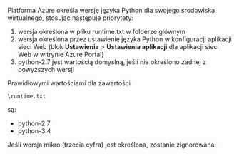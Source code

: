 Platforma Azure określa wersję języka Python dla swojego środowiska wirtualnego, stosując następuje priorytety:

1. wersja określona w pliku runtime.txt w folderze głównym
2. wersja określona przez ustawienie języka Python w konfiguracji aplikacji sieci Web (blok **Ustawienia** > **Ustawienia aplikacji** dla aplikacji sieci Web w witrynie Azure Portal)
3. python-2.7 jest wartością domyślną, jeśli nie określono żadnej z powyższych wersji

Prawidłowymi wartościami dla zawartości 

    \runtime.txt

są:

* python-2.7
* python-3.4

Jeśli wersja mikro (trzecia cyfra) jest określona, zostanie zignorowana.

